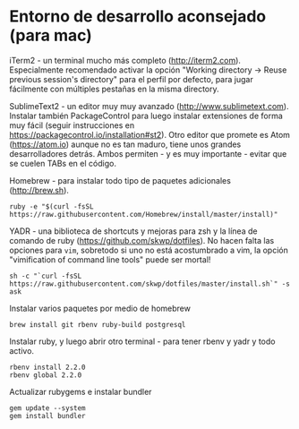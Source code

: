Entorno de desarrollo aconsejado (para mac)
===========================================

iTerm2 - un terminal mucho más completo (<http://iterm2.com>). Especialmente recomendado activar
la opción "Working directory -> Reuse previous session's directory" para el perfil por defecto,
para jugar fácilmente con múltiples pestañas en la misma directory.

SublimeText2 - un editor muy muy avanzado (<http://www.sublimetext.com>). Instalar también
PackageControl para luego instalar extensiones de forma muy fácil (seguir instrucciones en
<https://packagecontrol.io/installation#st2>). Otro editor que promete es Atom (<https://atom.io>)
aunque no es tan maduro, tiene unos grandes desarrolladores detrás. Ambos permiten - y es muy
importante - evitar que se cuelen TABs en el código.

Homebrew - para instalar todo tipo de paquetes adicionales (<http://brew.sh>).

    ruby -e "$(curl -fsSL https://raw.githubusercontent.com/Homebrew/install/master/install)"

YADR - una biblioteca de shortcuts y mejoras para zsh y la línea de comando de ruby
(<https://github.com/skwp/dotfiles>). No hacen falta las opciones para `vim`, sobretodo si uno
no está acostumbrado a vim, la opción "vimification of command line tools" puede ser mortal!

    sh -c "`curl -fsSL https://raw.githubusercontent.com/skwp/dotfiles/master/install.sh`" -s ask
    
Instalar varios paquetes por medio de homebrew

    brew install git rbenv ruby-build postgresql
    
Instalar ruby, y luego abrir otro terminal - para tener rbenv y yadr y todo activo.

    rbenv install 2.2.0
    rbenv global 2.2.0


Actualizar rubygems e instalar bundler

    gem update --system
    gem install bundler
    

    
